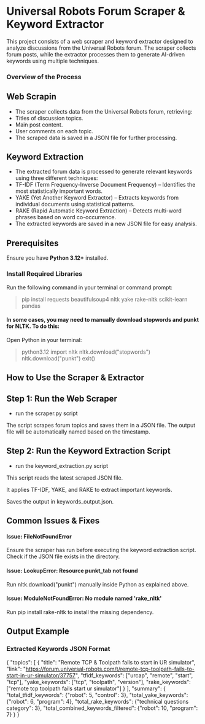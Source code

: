 # Universal Robots Forum Scraper & Keyword Extractor

This project consists of a web scraper and keyword extractor designed to analyze discussions from the Universal Robots forum. The scraper collects forum posts, while the extractor processes them to generate AI-driven keywords using multiple techniques.

### Overview of the Process

## Web Scrapin
- The scraper collects data from the Universal Robots forum, retrieving:
 - Titles of discussion topics.
 - Main post content.
 - User comments on each topic.
- The scraped data is saved in a JSON file for further processing.

## Keyword Extraction
- The extracted forum data is processed to generate relevant keywords using three different techniques:
 - TF-IDF (Term Frequency-Inverse Document Frequency) – Identifies the most statistically important words.
 - YAKE (Yet Another Keyword Extractor) – Extracts keywords from individual documents using statistical patterns.
 - RAKE (Rapid Automatic Keyword Extraction) – Detects multi-word phrases based on word co-occurrence.
- The extracted keywords are saved in a new JSON file for easy analysis.

## Prerequisites
Ensure you have **Python 3.12+** installed.

### Install Required Libraries
Run the following command in your terminal or command prompt:

> pip install requests beautifulsoup4 nltk yake rake-nltk scikit-learn pandas

#### In some cases, you may need to manually download stopwords and punkt for NLTK. To do this:

Open Python in your terminal:

> python3.12
> import nltk
> nltk.download("stopwords")
> nltk.download("punkt")
> exit()

## How to Use the Scraper & Extractor

## Step 1: Run the Web Scraper
 - run the scraper.py script

 The script scrapes forum topics and saves them in a JSON file.
 The output file will be automatically named based on the timestamp.

## Step 2: Run the Keyword Extraction Script
 - run the keyword_extraction.py script

 This script reads the latest scraped JSON file.

 It applies TF-IDF, YAKE, and RAKE to extract important keywords.

 Saves the output in keywords_output.json.


## Common Issues & Fixes
#### Issue: FileNotFoundError
Ensure the scraper has run before executing the keyword extraction script.
Check if the JSON file exists in the directory.

#### Issue: LookupError: Resource punkt_tab not found
Run nltk.download("punkt") manually inside Python as explained above.

#### Issue: ModuleNotFoundError: No module named 'rake_nltk'
Run pip install rake-nltk to install the missing dependency.


## Output Example

### Extracted Keywords JSON Format

{
    "topics": [
        {
            "title": "Remote TCP & Toolpath fails to start in UR simulator",
            "link": "https://forum.universal-robots.com/t/remote-tcp-toolpath-fails-to-start-in-ur-simulator/37757",
            "tfidf_keywords": ["urcap", "remote", "start", "tcp"],
            "yake_keywords": ["tcp", "toolpath", "version"],
            "rake_keywords": ["remote tcp toolpath fails start ur simulator"]
        }
    ],
    "summary": {
        "total_tfidf_keywords": {"robot": 5, "control": 3},
        "total_yake_keywords": {"robot": 6, "program": 4},
        "total_rake_keywords": {"technical questions category": 3},
        "total_combined_keywords_filtered": {"robot": 10, "program": 7}
    }
}
